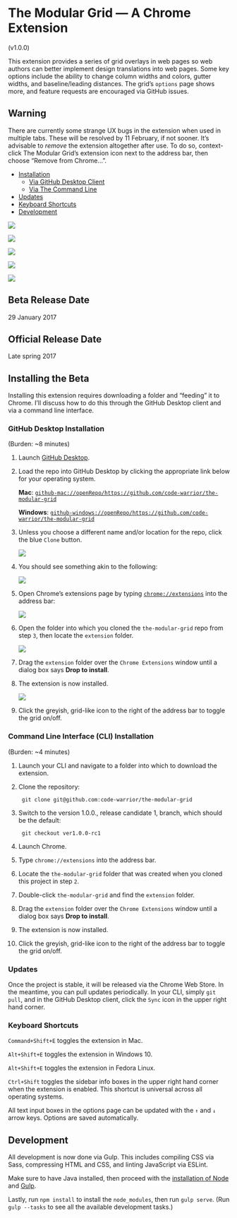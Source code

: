 # The Modular Grid — A Chrome Extension
(v1.0.0)

This extension provides a series of grid overlays in web pages so web authors can better implement design translations into web pages. Some key options include the ability to change column widths and colors, gutter widths, and baseline/leading distances. The grid’s `options` page shows more, and feature requests are encouraged via GitHub issues.

## Warning

There are currently some strange UX bugs in the extension when used in multiple tabs. These will be resolved by 11 February, if not sooner. It’s advisable to *remove* the extension altogether after use. To do so, context-click The Modular Grid’s extension icon next to the address bar, then choose “Remove from Chrome…”.

- [Installation](#installation)
   * [Via GitHub Desktop Client](#github-desktop-installation)
   * [Via The Command Line](#command-line-installation)
- [Updates](#updates)
- [Keyboard Shortcuts](#keyboard-shortcuts)
- [Development](#development)

![](img/screenshot--baseline-grid.png)

![](img/screenshot--modular-grid.png)

![](img/screenshot--column-grid.png)

![](img/screenshot--settings-1.png)

![](img/screenshot--settings-2.png)

## Beta Release Date
29 January 2017

## Official Release Date
Late spring 2017

## <a name="installation">Installing the Beta</a>
Installing this extension requires downloading a folder and “feeding” it to Chrome. I’ll discuss how to do this through the GitHub Desktop client and via a command line interface.

### <a name="github-desktop-installation">GitHub Desktop Installation</a>
(Burden: ~8 minutes)

1. Launch [GitHub Desktop](https://desktop.github.com/).

2. Load the repo into GitHub Desktop by clicking the appropriate link below for your operating system.

   **Mac**: [`github-mac://openRepo/https://github.com/code-warrior/the-modular-grid`](github-mac://openRepo/https://github.com/code-warrior/the-modular-grid)

   **Windows**: [`github-windows://openRepo/https://github.com/code-warrior/the-modular-grid`](github-windows://openRepo/https://github.com/code-warrior/the-modular-grid)

3. Unless you choose a different name and/or location for the repo, click the blue `Clone` button.

      ![](img/saving-repo.png)

4. You should see something akin to the following:

      ![](img/extension-loaded-into-github-desktop.png)

5. Open Chrome’s extensions page by typing [`chrome://extensions`](chrome://extensions) into the address bar:

      ![](img/chromes-extensions-page.png)

6. Open the folder into which you cloned the `the-modular-grid` repo from step `3`, then locate the `extension` folder.

      ![](img/the-extension-folder-inside-the-modular-grid-folder.png)

7. Drag the `extension` folder over the `Chrome Extensions` window until a dialog box says **Drop to install**.
8. The extension is now installed.

      ![](img/extension-installed.png)

9. Click the greyish, grid-like icon to the right of the address bar to toggle the grid on/off.

### <a name="command-line-installation">Command Line Interface (CLI) Installation</a>
(Burden: ~4 minutes)

1. Launch your CLI and navigate to a folder into which to download the extension.
2. Clone the repository:

        git clone git@github.com:code-warrior/the-modular-grid

3. Switch to the version 1.0.0., release candidate 1, branch, which should be the default:

        git checkout ver1.0.0-rc1

4. Launch Chrome.
5. Type `chrome://extensions` into the address bar.
6. Locate the `the-modular-grid` folder that was created when you cloned this project in step `2`.
7. Double-click `the-modular-grid` and find the `extension` folder.
8. Drag the `extension` folder over the `Chrome Extensions` window until a dialog box says **Drop to install**.
9. The extension is now installed.
10. Click the greyish, grid-like icon to the right of the address bar to toggle the grid on/off.

### <a name="updates">Updates</a>
Once the project is stable, it will be released via the Chrome Web Store. In the meantime, you can pull updates periodically. In your CLI, simply `git pull`, and in the GitHub Desktop client, click the `Sync` icon in the upper right hand corner.

### <a name="keyboard-shortcuts">Keyboard Shortcuts</a>
`Command+Shift+E` toggles the extension in Mac.

`Alt+Shift+E` toggles the extension in Windows 10.

`Alt+Shift+E` toggles the extension in Fedora Linux.

`Ctrl+Shift` toggles the sidebar info boxes in the upper right hand corner when the extension is enabled. This shortcut is universal across all operating systems.

All text input boxes in the options page can be updated with the `↑` and `↓` arrow keys. Options are saved automatically.

## <a name="development">Development</a>

All development is now done via Gulp. This includes compiling CSS via Sass, compressing HTML and CSS, and linting JavaScript via ESLint.

Make sure to have Java installed, then proceed with the [installation of Node](https://nodejs.org/en/) and [Gulp](http://gulpjs.com/).

Lastly, run `npm install` to install the `node_modules`, then run `gulp serve`. (Run `gulp --tasks` to see all the available development tasks.)
